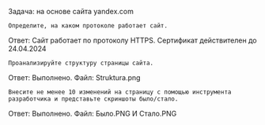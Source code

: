 Задача: на основе сайта yandex.com

    Определите, на каком протоколе работает сайт.

Ответ: Сайт работает по протоколу HTTPS. Сертификат действителен до 24.04.2024

    Проанализируйте структуру страницы сайта.

Ответ: Выполнено. Файл: Struktura.png

    Внесите не менее 10 изменений на страницу с помощью инструмента разработчика и представьте скриншоты было/стало.

Ответ: Выполнено. Файл: Было.PNG И Стало.PNG